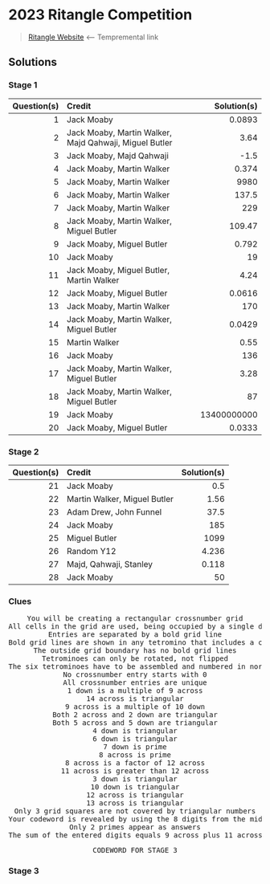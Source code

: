 # 2023 Ritangle Competition
> [Ritangle Website](https://mei.org.uk/ritangle/) ⟵ Tempremental link

## Solutions
### Stage 1
| Question(s) | Credit | Solution(s) |
|--:|:--|--:|
| 1 | Jack Moaby | 0.0893 |
| 2 | Jack Moaby, Martin Walker, Majd Qahwaji, Miguel Butler | 3.64 |
| 3 | Jack Moaby, Majd Qahwaji | -1.5 |
| 4 | Jack Moaby, Martin Walker | 0.374 |
| 5 | Jack Moaby, Martin Walker | 9980 |
| 6 | Jack Moaby, Martin Walker | 137.5 |
| 7 | Jack Moaby, Martin Walker | 229 |
| 8 | Jack Moaby, Martin Walker, Miguel Butler | 109.47 |
| 9 | Jack Moaby, Miguel Butler| 0.792 |
| 10 | Jack Moaby | 19 |
| 11 | Jack Moaby, Miguel Butler, Martin Walker | 4.24 |
| 12 | Jack Moaby, Miguel Butler | 0.0616 |
| 13 | Jack Moaby, Martin Walker | 170 |
| 14 | Jack Moaby, Martin Walker, Miguel Butler | 0.0429 |
| 15 | Martin Walker | 0.55 |
| 16 | Jack Moaby | 136 |
| 17 | Jack Moaby, Martin Walker, Miguel Butler | 3.28 |
| 18 | Jack Moaby, Martin Walker, Miguel Butler| 87 |
| 19 | Jack Moaby | 13400000000 |
| 20 | Jack Moaby, Miguel Butler | 0.0333 |

### Stage 2
| Question(s) | Credit | Solution(s) |
|--:|:--|--:|
| 21 | Jack Moaby | 0.5 |
| 22 | Martin Walker, Miguel Butler | 1.56 |
| 23 | Adam Drew, John Funnel | 37.5 |
| 24 | Jack Moaby | 185 |
| 25 | Miguel Butler | 1099 |
| 26 | Random Y12 | 4.236 |
| 27 | Majd, Qahwaji, Stanley| 0.118 |
| 28 | Jack Moaby | 50 |

### Clues
<pre align="center">
You will be creating a rectangular crossnumber grid
All cells in the grid are used, being occupied by a single digit
Entries are separated by a bold grid line
Bold grid lines are shown in any tetromino that includes a cell either side of that line
The outside grid boundary has no bold grid lines
Tetrominoes can only be rotated, not flipped
The six tetrominoes have to be assembled and numbered in normal crossnumber fashion
No crossnumber entry starts with 0
All crossnumber entries are unique
1 down is a multiple of 9 across
14 across is triangular
9 across is a multiple of 10 down
Both 2 across and 2 down are triangular
Both 5 across and 5 down are triangular
4 down is triangular
6 down is triangular
7 down is prime
8 across is prime
8 across is a factor of 12 across
11 across is greater than 12 across
3 down is triangular
10 down is triangular
12 across is triangular
13 across is triangular
Only 3 grid squares are not covered by triangular numbers
Your codeword is revealed by using the 8 digits from the middle row of the crossnumber and converting each in turn to one of the three possibilities offered by the conversion: 1=A,J,S; 2=B,K,T; 3=C,L,U; 4=D,M,V; 5=E,N,W; 6=F,O,X; 7=G,P,Y; 8=H,Q,Z; 9=I,R; 
Only 2 primes appear as answers
The sum of the entered digits equals 9 across plus 11 across
</pre>

<pre align="center">
CODEWORD FOR STAGE 3
</pre>

### Stage 3
